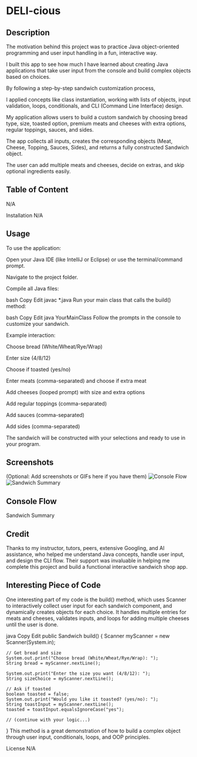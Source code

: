 # DELI-cious

## Description
The motivation behind this project was to practice Java object-oriented programming and user input handling in a fun, interactive way.

I built this app to see how much I have learned about creating Java applications that take user input from the console and build complex objects based on choices.

By following a step-by-step sandwich customization process,

I applied concepts like class instantiation, working with lists of objects, input validation, loops, conditionals, and CLI (Command Line Interface) design.

My application allows users to build a custom sandwich by choosing bread type, size, toasted option, premium meats and cheeses with extra options, regular toppings, sauces, and sides.

The app collects all inputs, creates the corresponding objects (Meat, Cheese, Topping, Sauces, Sides), and returns a fully constructed Sandwich object.

The user can add multiple meats and cheeses, decide on extras, and skip optional ingredients easily.

## Table of Content
N/A

Installation
N/A

## Usage
To use the application:

Open your Java IDE (like IntelliJ or Eclipse) or use the terminal/command prompt.

Navigate to the project folder.

Compile all Java files:

bash
Copy
Edit
javac *.java
Run your main class that calls the build() method:

bash
Copy
Edit
java YourMainClass
Follow the prompts in the console to customize your sandwich.

Example interaction:

Choose bread (White/Wheat/Rye/Wrap)

Enter size (4/8/12)

Choose if toasted (yes/no)

Enter meats (comma-separated) and choose if extra meat

Add cheeses (looped prompt) with size and extra options

Add regular toppings (comma-separated)

Add sauces (comma-separated)

Add sides (comma-separated)

The sandwich will be constructed with your selections and ready to use in your program.

## Screenshots
(Optional: Add screenshots or GIFs here if you have them)
![Console Flow](src/main/resources/images/console_flow.png)
![Sandwich Summary](src/main/resources/images/sandwich_summary.png)

## Console Flow

Sandwich Summary

## Credit
Thanks to my instructor, tutors, peers, extensive Googling, and AI assistance, who helped me understand Java concepts, handle user input, and design the CLI flow. Their support was invaluable in helping me complete this project and build a functional interactive sandwich shop app.

## Interesting Piece of Code
One interesting part of my code is the build() method, which uses Scanner to interactively collect user input for each sandwich component, and dynamically creates objects for each choice. It handles multiple entries for meats and cheeses, validates inputs, and loops for adding multiple cheeses until the user is done.

java
Copy
Edit
public Sandwich build() {
    Scanner myScanner = new Scanner(System.in);

    // Get bread and size
    System.out.print("Choose bread (White/Wheat/Rye/Wrap): ");
    String bread = myScanner.nextLine();

    System.out.print("Enter the size you want (4/8/12): ");
    String sizeChoice = myScanner.nextLine();

    // Ask if toasted
    boolean toasted = false;
    System.out.print("Would you like it toasted? (yes/no): ");
    String toastInput = myScanner.nextLine();
    toasted = toastInput.equalsIgnoreCase("yes");

    // (continue with your logic...)
}
This method is a great demonstration of how to build a complex object through user input, conditionals, loops, and OOP principles.

License
N/A

